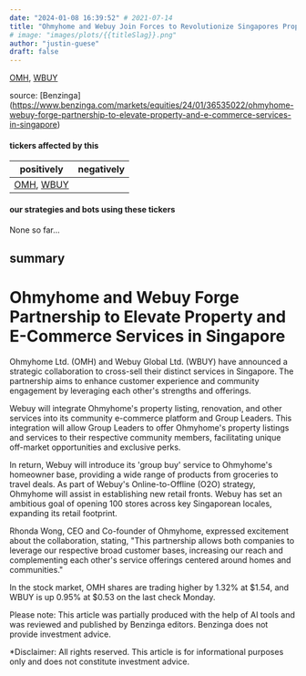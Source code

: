 ```yaml
---
date: "2024-01-08 16:39:52" # 2021-07-14
title: "Ohmyhome and Webuy Join Forces to Revolutionize Singapores Property Market"
# image: "images/plots/{{titleSlag}}.png"
author: "justin-guese"
draft: false
---
```

<a href='https://finance.yahoo.com/quote/OMH' target='_blank'>OMH</a>, <a href='https://finance.yahoo.com/quote/WBUY' target='_blank'>WBUY</a> 

source: [Benzinga](<a href='https://www.benzinga.com/markets/equities/24/01/36535022/ohmyhome-webuy-forge-partnership-to-elevate-property-and-e-commerce-services-in-singapore' target='_blank'>https://www.benzinga.com/markets/equities/24/01/36535022/ohmyhome-webuy-forge-partnership-to-elevate-property-and-e-commerce-services-in-singapore</a>)

#### tickers affected by this

| positively | negatively |
|------------|------------
| <a href='https://finance.yahoo.com/quote/OMH' target='_blank'>OMH</a>, <a href='https://finance.yahoo.com/quote/WBUY' target='_blank'>WBUY</a> |  |

#### our strategies and bots using these tickers

None so far...

## summary

# Ohmyhome and Webuy Forge Partnership to Elevate Property and E-Commerce Services in Singapore

Ohmyhome Ltd. (OMH) and Webuy Global Ltd. (WBUY) have announced a strategic collaboration to cross-sell their distinct services in Singapore. The partnership aims to enhance customer experience and community engagement by leveraging each other's strengths and offerings.

Webuy will integrate Ohmyhome's property listing, renovation, and other services into its community e-commerce platform and Group Leaders. This integration will allow Group Leaders to offer Ohmyhome's property listings and services to their respective community members, facilitating unique off-market opportunities and exclusive perks.

In return, Webuy will introduce its 'group buy' service to Ohmyhome's homeowner base, providing a wide range of products from groceries to travel deals. As part of Webuy's Online-to-Offline (O2O) strategy, Ohmyhome will assist in establishing new retail fronts. Webuy has set an ambitious goal of opening 100 stores across key Singaporean locales, expanding its retail footprint.

Rhonda Wong, CEO and Co-founder of Ohmyhome, expressed excitement about the collaboration, stating, "This partnership allows both companies to leverage our respective broad customer bases, increasing our reach and complementing each other's service offerings centered around homes and communities."

In the stock market, OMH shares are trading higher by 1.32% at $1.54, and WBUY is up 0.95% at $0.53 on the last check Monday.

Please note: This article was partially produced with the help of AI tools and was reviewed and published by Benzinga editors. Benzinga does not provide investment advice.

*Disclaimer: All rights reserved. This article is for informational purposes only and does not constitute investment advice.